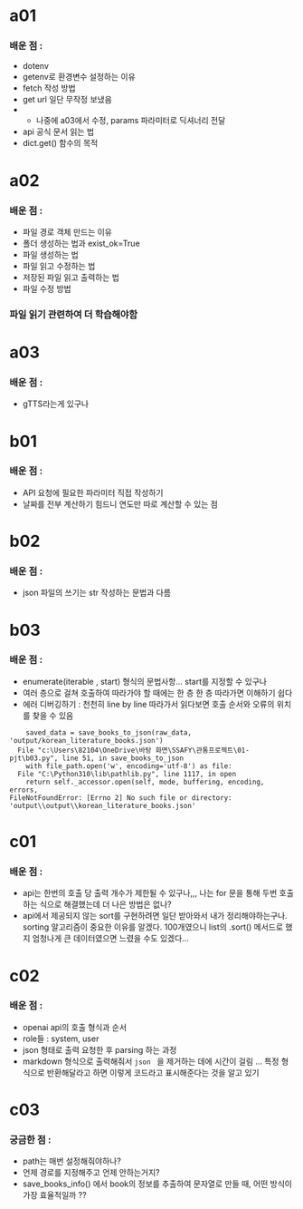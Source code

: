 # a01  
### 배운 점 : 
- dotenv
- getenv로 환경변수 설정하는 이유
- fetch 작성 방법
- get url 일단 무작정 보냈음 
- - 나중에 a03에서 수정, params 파라미터로 딕셔너리 전달
- api 공식 문서 읽는 법
- dict.get() 함수의 목적


# a02 
### 배운 점 : 
- 파일 경로 객체 만드는 이유
- 폴더 생성하는 법과 exist_ok=True
- 파일 생성하는 법
- 파일 읽고 수정하는 법
- 저장된 파일 읽고 출력하는 법
- 파일 수정 방법 
### 파일 읽기 관련하여 더 학습해야함


# a03
### 배운 점 :
- gTTS라는게 있구나


# b01
### 배운 점 :
- API 요청에 필요한 파라미터 직접 작성하기
- 날짜를 전부 계산하기 힘드니 연도만 따로 계산할 수 있는 점


# b02
### 배운 점 : 
- json 파일의 쓰기는 str 작성하는 문법과 다름


# b03
### 배운 점 : 
- enumerate(iterable , start) 형식의 문법사항... start를 지정할 수 있구나
- 여러 층으로 걸쳐 호출하여 따라가야 할 때에는 한 층 한 층 따라가면 이해하기 쉽다
- 에러 디버깅하기 : 천천히 line by line 따라가서 읽다보면 호출 순서와 오류의 위치를 찾을 수 있음
```  File "c:\Users\82104\OneDrive\바탕 화면\SSAFY\관통프로젝트\01-pjt\b03.py", line 74, in process_korean_literature_books
    saved_data = save_books_to_json(raw_data, 'output/korean_literature_books.json')
  File "c:\Users\82104\OneDrive\바탕 화면\SSAFY\관통프로젝트\01-pjt\b03.py", line 51, in save_books_to_json
    with file_path.open('w', encoding='utf-8') as file:
  File "C:\Python310\lib\pathlib.py", line 1117, in open
    return self._accessor.open(self, mode, buffering, encoding, errors,
FileNotFoundError: [Errno 2] No such file or directory: 'output\\output\\korean_literature_books.json' 
```



# c01
### 배운 점 : 
- api는 한번의 호출 당 출력 개수가 제한될 수 있구나,,, 나는 for 문을 통해 두번 호출하는 식으로 해결했는데 더 나은 방법은 없나?
- api에서 제공되지 않는 sort를 구현하려면 일단 받아와서 내가 정리해야하는구나. sorting 알고리즘이 중요한 이유를 알겠다. 100개였으니 list의 .sort() 메서드로 했지 엄청나게 큰 데이터였으면 느렸을 수도 있겠다...



# c02
### 배운 점 :
- openai api의 호출 형식과 순서
- role들 : system, user
- json 형태로 출력 요청한 후 parsing 하는 과정
- markdown 형식으로 출력해줘서 ```json ``` 을 제거하는 데에 시간이 걸림 ... 특정 형식으로 반환해달라고 하면 이렇게 코드라고 표시해준다는 것을 알고 있기


# c03
### 궁금한 점 : 
- path는 매번 설정해줘야하나?
- 언제 경로를 지정해주고 언제 안하는거지?
- save_books_info() 에서 book의 정보를 추출하여 문자열로 만들 때, 어떤 방식이 가장 효율적일까 ??
